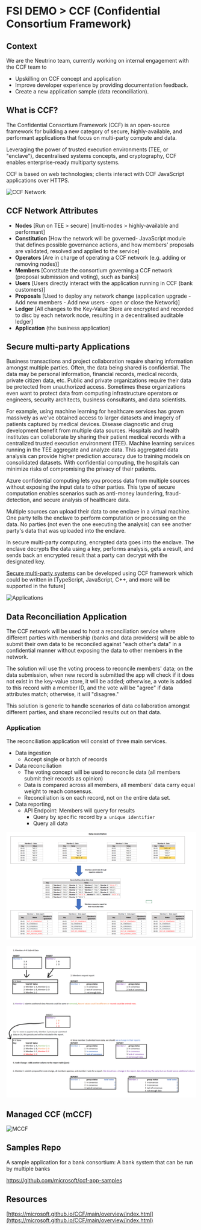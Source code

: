 # FSI DEMO > CCF (Confidential Consortium Framework)

## Context

We are the Neutrino team, currently working on internal engagement with the CCF team to
- Upskilling on CCF concept and application 
- Improve developer experience by providing documentation feedback.
- Create a new application sample (data reconciliation).

## What is CCF?

The Confidential Consortium Framework (CCF) is an open-source framework for building a new category of secure, highly-available, and performant applications that focus on multi-party compute and data.

Leveraging the power of trusted execution environments (TEE, or "enclave"), decentralised systems concepts, and cryptography, CCF enables enterprise-ready multiparty systems.

CCF is based on web technologies; clients interact with CCF JavaScript applications over HTTPS.

![CCF Network](https://microsoft.github.io/CCF/main/_images/about-ccf.png)


## CCF Network Attributes

- **Nodes** [Run on TEE > secure] [multi-nodes > highly-available and performant]
- **Constitution** [How the network will be governed- JavaScript module that defines possible governance actions, and how members’ proposals are validated, resolved and applied to the service]
- **Operators** [Are in charge of operating a CCF network (e.g. adding or removing nodes)]
- **Members** [Constitute the consortium governing a CCF network (proposal submission and voting), such as banks]
- **Users** [Users directly interact with the application running in CCF (bank customers)]
- **Proposals** [Used to deploy any network change (application upgrade - Add new members - Add new users - open or close the Network)]
- **Ledger** [All changes to the Key-Value Store are encrypted and recorded to disc by each network node, resulting in a decentralised auditable ledger]
- **Application** (the business application)

## Secure multi-party Applications

Business transactions and project collaboration require sharing information amongst multiple parties. Often, the data being shared is confidential. The data may be personal information, financial records, medical records, private citizen data, etc. Public and private organizations require their data be protected from unauthorized access. Sometimes these organizations even want to protect data from computing infrastructure operators or engineers, security architects, business consultants, and data scientists.

For example, using machine learning for healthcare services has grown massively as we've obtained access to larger datasets and imagery of patients captured by medical devices. Disease diagnostic and drug development benefit from multiple data sources. Hospitals and health institutes can collaborate by sharing their patient medical records with a centralized trusted execution environment (TEE). Machine learning services running in the TEE aggregate and analyze data. This aggregated data analysis can provide higher prediction accuracy due to training models on consolidated datasets. With confidential computing, the hospitals can minimize risks of compromising the privacy of their patients.

Azure confidential computing lets you process data from multiple sources without exposing the input data to other parties. This type of secure computation enables scenarios such as anti-money laundering, fraud-detection, and secure analysis of healthcare data.

Multiple sources can upload their data to one enclave in a virtual machine. One party tells the enclave to perform computation or processing on the data. No parties (not even the one executing the analysis) can see another party's data that was uploaded into the enclave.

In secure multi-party computing, encrypted data goes into the enclave. The enclave decrypts the data using a key, performs analysis, gets a result, and sends back an encrypted result that a party can decrypt with the designated key.

[Secure multi-party systems](https://learn.microsoft.com/en-us/azure/confidential-computing/use-cases-scenarios) can be developed using CCF framework which could be written in [TypeScript, JavaScript, C++, and more will be supported in the future]

![Applications](https://learn.microsoft.com/en-us/azure/confidential-computing/media/use-cases-scenarios/use-cases.png)


## Data Reconciliation Application

The CCF network will be used to host a reconciliation service where different parties with membership (banks and data providers) will be able to submit their own data to be reconciled against "each other's data" in a confidential manner without exposing the data to other members in the network.

The solution will use the voting process to reconcile members' data; on the data submission, when new record is submitted the app will check if it does not exist in the key-value store, it will be added; otherwise, a vote is added to this record with a member ID, and the vote will be "agree" if data attributes match; otherwise, it will "disagree."

This solution is generic to handle scenarios of data collaboration amongst different parties, and share reconciled results out on that data.

### Application

The reconciliation application will consist of three main services.

- Data ingestion
  - Accept single or batch of records
- Data reconciliation
  - The voting concept will be used to reconcile data (all members submit their records as opinion)
  - Data is compared across all members, all members' data carry equal weight to reach consensus.
  - Reconciliation is on each record, not on the entire data set.
- Data reporting
  - API Endpoint: Members will query for results
    - Query by specific record by `a unique identifier`
    - Query all data

![Overview](reconciliation-sample.png)

![Detailed Steps](../demo-app/images/data_recon_sample.png)

## Managed CCF (mCCF)

![MCCF](https://techcommunity.microsoft.com/t5/image/serverpage/image-id/411970i6E4FE2814D429D03/image-size/large?v=v2&px=999)

## Samples Repo

A sample application for a bank consortium: A bank system that can be run by multiple banks

https://github.com/microsoft/ccf-app-samples

## Resources

[https://microsoft.github.io/CCF/main/overview/index.html](https://microsoft.github.io/CCF/main/overview/index.html)
